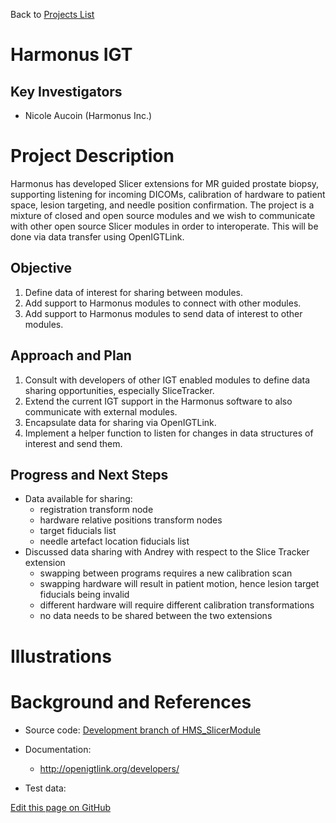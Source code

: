 Back to [Projects List](../../README.md#ProjectsList)

# Harmonus IGT

## Key Investigators

- Nicole Aucoin (Harmonus Inc.)

# Project Description

Harmonus has developed Slicer extensions for MR guided prostate biopsy, supporting listening for incoming DICOMs, calibration of hardware to patient space, lesion targeting, and needle position confirmation. The project is a mixture of closed and open source modules and we wish to communicate with other open source Slicer modules in order to interoperate. This will be done via data transfer using OpenIGTLink.

## Objective

1. Define data of interest for sharing between modules.
2. Add support to Harmonus modules to connect with other modules.
3. Add support to Harmonus modules to send data of interest to other modules.

## Approach and Plan

1. Consult with developers of other IGT enabled modules to define data sharing opportunities, especially SliceTracker.
2. Extend the current IGT support in the Harmonus software to also communicate with external modules.
3. Encapsulate data for sharing via OpenIGTLink.
4. Implement a helper function to listen for changes in data structures of interest and send them.

## Progress and Next Steps

<!--Describe progress and next steps in a few bullet points as you are making progress.-->

* Data available for sharing:
    * registration transform node
    * hardware relative positions transform nodes
    * target fiducials list
    * needle artefact location fiducials list
* Discussed data sharing with Andrey with respect to the Slice Tracker extension
    * swapping between programs requires a new calibration scan
    * swapping hardware will result in patient motion, hence lesion target fiducials being invalid
    * different hardware will require different calibration transformations
    * no data needs to be shared between the two extensions

# Illustrations

<!--Add pictures and links to videos that demonstrate what has been accomplished.-->

<!-- ![Description of picture](Example2.jpg)

![Some more images](Example2.jpg)
-->

# Background and References

<!--Use this space for information that may help people better understand your project, like links to papers, source code, or data.-->

- Source code: [Development branch of HMS_SlicerModule](https://github.com/nicoleaucoin/HMS_SlicerModule/tree/290-Support-communication-with-external-Slicer-extensions "Support communication with external Slicer extensions")

- Documentation:
    - http://openigtlink.org/developers/

- Test data:

<!--Link for editing page when displayed in GitHub pages-->
<a href="{{site.github.repository_url}}/edit/master/{{page.path}}">Edit this page on GitHub</a>
